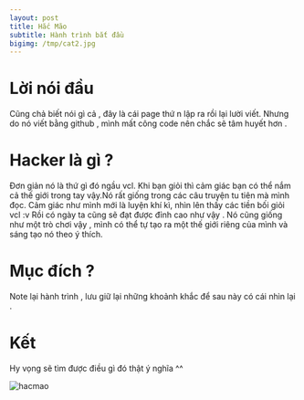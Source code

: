 ```yaml
---
layout: post
title: Hắc Mão
subtitle: Hành trình bắt đầu
bigimg: /tmp/cat2.jpg
---
```


# Lời nói đầu  
Cũng chả biết nói gì cả , đây là cái page thứ n lập ra rồi lại lười viết. Nhưng do nó viết bằng github , mình mất công code nên chắc sẽ tâm huyết hơn . 
  
# Hacker là gì ?  
Đơn giản nó là thứ gì đó ngầu vcl. Khi bạn giỏi thì cảm giác bạn có thể nắm cả thế giới trong tay vậy.Nó rất giống trong các câu truyện tu tiên mà mình đọc. Cảm giác như mình mới là luyện khí kì, nhìn lên thấy các tiền bối giỏi vcl :v Rồi có ngày ta cũng sẽ đạt được đỉnh cao như vậy . Nó cũng giống như một trò chơi vậy , mình có thể tự tạo ra một thế giới riêng của mình và sáng tạo nó theo ý thích.
  
# Mục đích ?  
Note lại hành trình , lưu giữ lại những khoảnh khắc để sau này có cái nhìn lại .
  
# Kết  
Hy vọng sẽ tìm được điều gì đó thật ý nghĩa ^^ 
   
![hacmao](https://image.giaoducthoidai.vn/dataimages/201101/original/images460538_images424199_470369ca_cat43.jpg?width=500)
